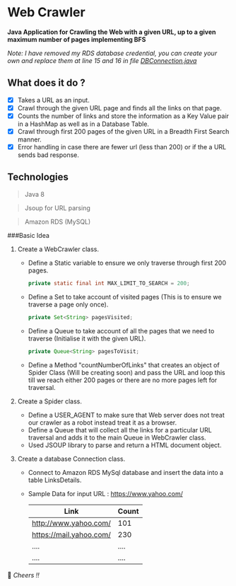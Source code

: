# Web Crawler
__Java Application for Crawling the Web with a given URL, up to a given maximum number of pages implementing BFS__

*Note: I have removed my RDS database credential, you can create your own and replace them at line 15 and 16 in file [DBConnection.java](https://github.com/anshuldec7/WebCrawler/blob/master/Crawler/src/com/crawler/DBConnection.java)*
## What does it do ?
- [x] Takes a URL as an input.
- [x] Crawl through the given URL page and finds all the links on that page.
- [x] Counts the number of links and store the information as a Key Value pair in a HashMap as well as in a Database Table.
- [x] Crawl through first 200 pages of the given URL in a Breadth First Search manner.
- [x] Error handling in case there are fewer url (less than 200) or if the a URL sends bad response.

## Technologies
> Java 8

> Jsoup for URL parsing

> Amazon RDS (MySQL)

###Basic Idea 
1. Create a WebCrawler class.
   * Define a Static variable to ensure we only traverse through first 200 pages.
   
     ```java
     private static final int MAX_LIMIT_TO_SEARCH = 200;
     ```
   * Define a Set to take account of visited pages (This is to ensure we traverse a page only once).
   
     ```java
     private Set<String> pagesVisited;
     ```
   * Define a Queue to take account of all the pages that we need to traverse (Initialise it with the given URL).
   
     ```java	  
     private Queue<String> pagesToVisit;
     ```
   * Define a Method "countNumberOfLinks" that creates an object of Spider Class (Will be creating soon) and pass the URL and      loop this till we reach either 200 pages or there are no more pages left for traversal.
2. Create a Spider class.
   * Define a USER_AGENT to make sure that Web server does not treat our crawler as a robot instead treat it as a browser.
   * Define a Queue that will collect all the links for a particular URL traversal and adds it to the main Queue in WebCrawler      class.
   * Used JSOUP library to parse and return a HTML document object.
   
3. Create a database Connection class.
   * Connect to Amazon RDS MySql database and insert the data into a table LinksDetails.
   * Sample Data for input URL : https://www.yahoo.com/
   
        Link | Count
        ---- | -----
        http://www.yahoo.com/ |  101
        https://mail.yahoo.com/ | 230
        .... | ....
        .... | ....

:beers: *Cheers !!* 



   
   
   
